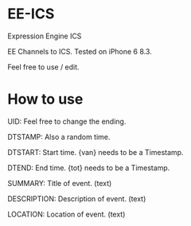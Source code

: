 # EE-ICS
Expression Engine ICS

EE Channels to ICS. 
Tested on iPhone 6 8.3.

Feel free to use / edit.

# How to use

UID: Feel free to change the ending.

DTSTAMP: Also a random time.

DTSTART: Start time. {van} needs to be a Timestamp.

DTEND: End time. {tot} needs to be a Timestamp.

SUMMARY: Title of event. (text)

DESCRIPTION: Description of event. (text)

LOCATION: Location of event. (text)
